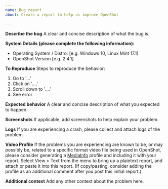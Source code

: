 ```yaml
---
name: Bug report
about: Create a report to help us improve OpenShot

---
```


**Describe the bug**
A clear and concise description of what the bug is.

**System Details (please complete the following information):**
 - Operating System / Distro: [e.g. Windows 10, Linux Mint 17.1]
 - OpenShot Version [e.g. 2.4.1]

**To Reproduce**
Steps to reproduce the behavior:
1. Go to '...'
2. Click on '....'
3. Scroll down to '....'
4. See error

**Expected behavior**
A clear and concise description of what you expected to happen.

**Screenshots**
If applicable, add screenshots to help explain your problem.

**Logs**
If you are experiencing a crash, please collect and attach logs of the problem.

**Video Profile**
If the problems you are experiencing are known to be, or may possibly be, related
to a specific format video file being used in OpenShot, please consider generating
a [MediaInfo](https://mediaarea.net/en/MediaInfo) profile and including it with your
report. Select View > Text from the menu to bring up a plaintext report, and attach
or paste it into this report. (If copy/pasting, consider adding the profile as an
additional comment after you post this initial report.)

**Additional context**
Add any other context about the problem here.
